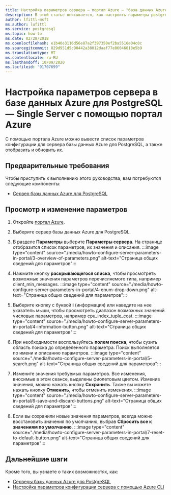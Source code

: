 ```yaml
---
title: Настройка параметров сервера — портал Azure — "база данных Azure для PostgreSQL" — "один сервер"
description: В этой статье описывается, как настроить параметры postgres в базе данных Azure для PostgreSQL с помощью портал Azure.
author: lfittl-msft
ms.author: lufittl
ms.service: postgresql
ms.topic: how-to
ms.date: 02/28/2018
ms.openlocfilehash: e1b40e3116d56e87a2f397350ef2ba5510e04c0c
ms.sourcegitcommit: 829d951d5c90442a38012daaf77e86046018e5b9
ms.translationtype: MT
ms.contentlocale: ru-RU
ms.lasthandoff: 10/09/2020
ms.locfileid: "91707699"
---
```

# <a name="configure-server-parameters-in-azure-database-for-postgresql---single-server-via-the-azure-portal"></a>Настройка параметров сервера в базе данных Azure для PostgreSQL — Single Server с помощью портал Azure 
С помощью портала Azure можно вывести список параметров конфигурации для сервера базы данных Azure для PostgreSQL, а также отобразить и обновить их.

## <a name="prerequisites"></a>Предварительные требования
Чтобы приступить к выполнению этого руководства, вам потребуются следующие компоненты:
- [Сервер базы данных Azure для PostgreSQL](quickstart-create-server-database-portal.md)

## <a name="viewing-and-editing-parameters"></a>Просмотр и изменение параметров
1. Откройте [портал Azure](https://portal.azure.com).

2. Выберите сервер базы данных Azure для PostgreSQL.

3. В разделе **Параметры** выберите **Параметры сервера**. На странице отобразится список параметров, их значения и описания.
:::image type="content" source="./media/howto-configure-server-parameters-in-portal/3-overview-of-parameters.png" alt-text="Страница общих сведений для параметров":::

4. Нажмите кнопку **раскрывающегося списка**, чтобы просмотреть возможные значения параметров перечисляемого типа, например client_min_messages.
:::image type="content" source="./media/howto-configure-server-parameters-in-portal/4-enum-drop-down.png" alt-text="Страница общих сведений для параметров":::

5. Выберите кнопку с буквой **i** (информация) или наведите на нее указатель мыши, чтобы просмотреть диапазон возможных значений числовых параметров, например cpu_index_tuple_cost.
:::image type="content" source="./media/howto-configure-server-parameters-in-portal/4-information-button.png" alt-text="Страница общих сведений для параметров":::

6. При необходимости воспользуйтесь **полем поиска**, чтобы сузить область поиска до определенного параметра. Поиск выполняется по имени и описанию параметров.
:::image type="content" source="./media/howto-configure-server-parameters-in-portal/5-search.png" alt-text="Страница общих сведений для параметров":::

7. Измените значения требуемых параметров. Все изменения, вносимые в этом сеансе, выделены фиолетовым цветом. Изменив значения, можно нажать кнопку **Сохранить**. Также вы можете нажать кнопку **Отменить**, чтобы отменить изменения.
:::image type="content" source="./media/howto-configure-server-parameters-in-portal/6-save-and-discard-buttons.png" alt-text="Страница общих сведений для параметров":::

8. Если вы сохранили новые значения параметров, всегда можно восстановить значения по умолчанию, выбрав **Сбросить все к значениям по умолчанию**.
:::image type="content" source="./media/howto-configure-server-parameters-in-portal/7-reset-to-default-button.png" alt-text="Страница общих сведений для параметров":::

## <a name="next-steps"></a>Дальнейшие шаги
Кроме того, вы узнаете о таких возможностях, как:
- [Серверы базы данных Azure для PostgreSQL](concepts-servers.md)
- [Настройка параметров конфигурации сервера с помощью Azure CLI](howto-configure-server-parameters-using-cli.md)
